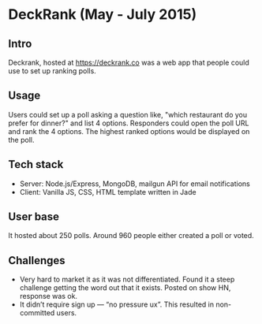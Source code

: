 # DeckRank (May - July 2015)

## Intro
Deckrank, hosted at https://deckrank.co was a web app that people could use to set up ranking polls.

## Usage
Users could set up a poll asking a question like, "which restaurant do you prefer for dinner?" and list 4 options. Responders could open the poll URL and rank the 4 options. The highest ranked options would be displayed on the poll.

## Tech stack
* Server: Node.js/Express, MongoDB, mailgun API for email notifications
* Client: Vanilla JS, CSS, HTML template written in Jade

## User base
It hosted about 250 polls. Around 960 people either created a poll or voted.

## Challenges
* Very hard to market it as it was not differentiated. Found it a steep challenge getting the word out that it exists. Posted on show HN, response was ok.
* It didn’t require sign up —  “no pressure ux”. This resulted in non-committed users.
